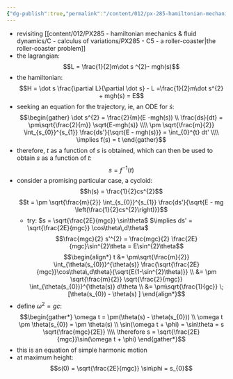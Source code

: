 ```yaml
---
{"dg-publish":true,"permalink":"/content/012/px-285-hamiltonian-mechanics-and-fluid-dynamics/d-the-hamiltonian/px-285-d4-roller-coaster-revisited/","created":"2024-11-25T10:50:32.000+00:00","updated":"2024-12-09T13:52:56.954+00:00"}
---
```


- revisiting [[content/012/PX285 - hamiltonian mechanics & fluid dynamics/C - calculus of variations/PX285 - C5 - a roller-coaster\|the roller-coaster problem]]
- the lagrangian: 
$$L = \frac{1}{2}m\dot s ^{2}- mgh(s)$$
- the hamiltonian: 
$$H = \dot s \frac{\partial L}{\partial \dot s} - L =\frac{1}{2}m\dot s^{2} + mgh(s) = E$$
- seeking an equation for the trajectory, ie, an ODE for $\dot s:$ 
$$\begin{gather}
	\dot s^{2} = \frac{2}{m}(E -mgh(s)) \\
	\frac{ds}{dt} = \pm\sqrt{\frac{2}{m}} \sqrt{E-mgh(s)} \\\\
	\pm \sqrt{\frac{m}{2}} \int_{s_{0}}^{s_{1}} \frac{ds'}{\sqrt{E - mgh(s)}} = \int_{0}^{t} dt' \\\\
	\implies f(s) = t
\end{gather}$$
- therefore, $t$ as a function of $s$ is obtained, which can then be used to obtain $s$ as a function of $t:$ 
$$s = f^{-1}(t)$$
- consider a promising particular case, a cycloid: 
$$h(s) = \frac{1}{2}cs^{2}$$
$$t = \pm \sqrt{\frac{m}{2}} \int_{s_{0}}^{s_{1}} \frac{ds'}{\sqrt{E - mg \left(\frac{1}{2}cs^{2}\right)}}$$
	- try: $s = \sqrt{\frac{2E}{mgc}} \sin\theta$ 
	$\implies ds' = \sqrt{\frac{2E}{mgc}} \cos\theta\,d\theta$ 
$$\frac{mgc}{2} s'^{2} = \frac{mgc}{2} \frac{2E}{mgc}\sin^{2}\theta = E\sin^{2}\theta$$
$$\begin{align*}
	t &= \pm\sqrt{\frac{m}{2}} \int_{\theta(s_{0})}^{\theta(s)} \frac{\sqrt{\frac{2E}{mgc}}\cos\theta\,d\theta}{\sqrt{E(1-\sin^{2}\theta)}} \\
	&= \pm \sqrt{\frac{m}{2}} \sqrt{\frac{2}{mgc}} \int_{\theta(s_{0})}^{\theta(s)} d\theta \\
	&= \pm\sqrt{\frac{1}{gc}} \; [\theta(s_{0}) - \theta(s) ]
\end{align*}$$
- define $\omega^{2}=gc:$ 
$$\begin{gather*}
	\omega t = \pm(\theta(s) - \theta(s_{0})) \\
	\omega t \pm \theta(s_{0}) = \pm \theta(s)  \\
	\sin(\omega t + \phi) = \sin\theta = s \sqrt{\frac{mgc}{2E}} \\\\
	\therefore s = \sqrt{\frac{2E}{mgc}}\sin(\omega t + \phi)
\end{gather*}$$
- this is an equation of simple harmonic motion
- at maximum height: 
$$s(0) = \sqrt{\frac{2E}{mgc}} \sin\phi = s_{0}$$

